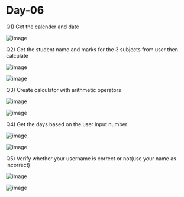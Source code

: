 # Day-06

Q1) Get the calender and date

![image](https://github.com/user-attachments/assets/4d32a457-3895-4b6d-ba55-edddb486ca7e)

Q2) Get the student name and marks for the 3 subjects from user then calculate

![image](https://github.com/user-attachments/assets/e2f05263-0468-4ec1-8245-a334d174f73a)

![image](https://github.com/user-attachments/assets/4735c8a2-73dd-4c50-aee4-74a3ce0b1eab)

Q3) Create calculator with arithmetic operators

![image](https://github.com/user-attachments/assets/a511e643-e93b-42bc-a783-a252b2c7d2c3)

![image](https://github.com/user-attachments/assets/de5d4ca8-0b57-4bd6-aabe-ec7ba0f3cb80)

Q4) Get the days based on the user input number

![image](https://github.com/user-attachments/assets/395ebc43-e3da-4f8c-9c9d-42ea6c08c4ef)

![image](https://github.com/user-attachments/assets/58fc0e8e-c16e-46a0-9bd4-6cd6e43e4787)

Q5) Verify whether your username is correct or not(use your name as incorrect)

![image](https://github.com/user-attachments/assets/5d39e0c8-7782-40c7-8f5d-a00abac3904f)

![image](https://github.com/user-attachments/assets/4fc948e1-6ce1-4293-bca0-6355bae502bb)







